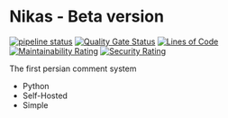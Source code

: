 # Nikas - Beta version

[![pipeline status](https://gitlab.com/nikas-project/Server/badges/master/pipeline.svg)](https://gitlab.com/nikas-project/Server/-/commits/master) [![Quality Gate Status](https://sonarcloud.io/api/project_badges/measure?project=Nikas-Project_Server&metric=alert_status)](https://sonarcloud.io/dashboard?id=Nikas-Project_Server) [![Lines of Code](https://sonarcloud.io/api/project_badges/measure?project=Nikas-Project_Server&metric=ncloc)](https://sonarcloud.io/dashboard?id=Nikas-Project_Server) [![Maintainability Rating](https://sonarcloud.io/api/project_badges/measure?project=Nikas-Project_Server&metric=sqale_rating)](https://sonarcloud.io/dashboard?id=Nikas-Project_Server) [![Security Rating](https://sonarcloud.io/api/project_badges/measure?project=Nikas-Project_Server&metric=security_rating)](https://sonarcloud.io/dashboard?id=Nikas-Project_Server)

The first persian comment system

- Python
- Self-Hosted
- Simple
